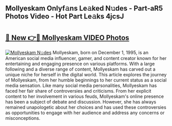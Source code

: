 ## Mollyeskam Onlyf𝚊ns Le𝚊ked N𝚞des - Part-aR5 Photos Video - Hot Part Le𝚊ks 4jcsJ

# <h2><a href="http://ab48737.deff.icu/?id=Mollyeskam">🔗 New 👉🔴 Mollyeskam VIDEO Photos</a></h2>

[![Mollyeskam N𝚞des](https://i.imgur.com/rIISA9y.gif)](http://ab48737.deff.icu/?id=Mollyeskam)
Mollyeskam, born on December 1, 1995, is an American social media influencer, gamer, and content creator known for her entertaining and engaging presence on various platforms. With a large following and a diverse range of content, Mollyeskam has carved out a unique niche for herself in the digital world. This article explores the journey of Mollyeskam, from her humble beginnings to her current status as a social media sensation. Like many social media personalities, Mollyeskam has faced her fair share of controversies and criticisms. From her explicit content to her involvement in various feuds, Mollyeskam's online presence has been a subject of debate and discussion. However, she has always remained unapologetic about her choices and has used these controversies as opportunities to engage with her audience and address any concerns or misconceptions.
